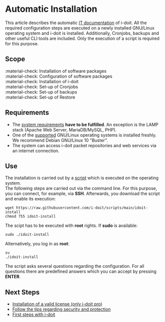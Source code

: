 # Automatic Installation

This article describes the automatic [IT documentation](../glossary.md) of i-doit. All the required configuration steps are executed on a newly installed GNU/Linux operating system and i-doit is installed. Additionally, Cronjobs, backups and other useful CLI tools are included. Only the execution of a script is required for this purpose.

## Scope

:material-check: Installation of software packages <br>
:material-check: Configuration of software packages<br>
:material-check: Installation of i-doit<br>
:material-check: Set-up of Cronjobs<br>
:material-check: Set-up of backups<br>
:material-check: Set-up of Restore

## Requirements

-   The [system requirements](system-requirements.md) **have to be fulfilled**. An exception is the LAMP stack (Apache Web Server, MariaDB/MySQL, PHP).
-   One of the [supported](system-requirements.md) GNU/Linux operating systems is installed freshly. We recommend Debian GNU/Linux 10 "Buster".
-   The system can access i-doit packet repositories and web services via an internet connection.

## Use

The installation is carried out by a [script](https://github.com/bheisig/i-doit-scripts#install-i-doit-on-a-gnulinux-operating-system) which is executed on the operating system.<br>
The following steps are carried out via the command line. For this purpose, you can connect, for example, via **SSH**. Afterwards, you download the script and enable its execution:

```shell
wget https://raw.githubusercontent.com/i-doit/scripts/main/idoit-install
chmod 755 idoit-install
```

The scipt has to be executed with **root** rights. If **sudo**  is available:

```shell
sudo ./idoit-install
```

Alternatively, you log in as **root**:

```shell
su
./idoit-install
```

The script asks several questions regarding the configuration. For all questions there are predefined answers which you can accept by pressing **ENTER**.

## Next Steps

-   [Installation of a valid license (only i-doit pro)](../maintenance-and-operation/activate-license.md)
-   [Follow the tips regarding security and protection](../maintenance-and-operation/security-and-protection.md)
-   [First steps with i-doit](../basics/index.md)
